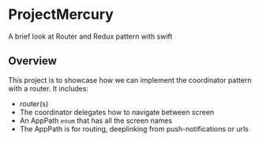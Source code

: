 # ProjectMercury
A brief look at Router and Redux pattern with swift

## Overview
This project is to showcase how we can implement the coordinator pattern with a router. It includes:
- router(s) 
- The coordinator delegates how to navigate between screen
- An AppPath `enum` that has all the screen names
- The AppPath is for routing, deeplinking from push-notifications or urls


